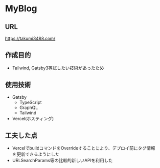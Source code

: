 # MyBlog
## URL
https://takumi3488.com/

## 作成目的
- Tailwind, Gatsby3等試したい技術があったため

## 使用技術
- Gatsby
  - TypeScript
  - GraphQL
  - Tailwind
- Vercel(ホスティング)

## 工夫した点
- VercelでbuildコマンドをOverrideすることにより、デプロイ前にタグ情報を更新できるようにした
- URLSearchParams等の比較的新しいAPIを利用した